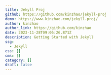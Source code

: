 ```yaml
---
title: Jekyll Proj
github: https://github.com/kinzhao/jekyll-proj
demo: https://www.kinzhao.com/jekyll-proj/
author: kinzhao
author_link: https://github.com/kinzhao
date: 2023-11-28T09:06:26.871Z
description: Getting Started with Jekyll
ssg:
  - Jekyll
css: []
cms: []
category: []
draft: false
---
```

